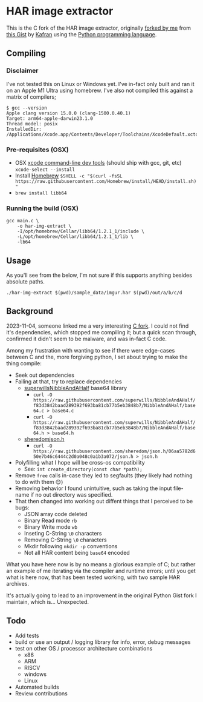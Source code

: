 # HAR image extractor

This is the C fork of the HAR image extractor, originally [forked by me](https://gist.github.com/Lewiscowles1986/645e79295efa84698f4e45cd06d610ea/0d1e0735b70e469143c2b65ee79223bd0326aef6) from [this Gist](https://gist.github.com/Lewiscowles1986/645e79295efa84698f4e45cd06d610ea/0d1e0735b70e469143c2b65ee79223bd0326aef6)
by [Kafran](https://github.com/kafran) using the [Python programming language](https://www.python.org/).

## Compiling

### Disclaimer

I've not tested this on Linux or Windows yet. I've in-fact only built and ran it on an Apple M1 Ultra using homebrew.
I've also not compiled this against a matrix of compilers; 

```
$ gcc --version
Apple clang version 15.0.0 (clang-1500.0.40.1)
Target: arm64-apple-darwin23.1.0
Thread model: posix
InstalledDir: /Applications/Xcode.app/Contents/Developer/Toolchains/XcodeDefault.xctoolchain/usr/bin
```

### Pre-requisites (OSX)

- OSX [xcode command-line dev tools](https://www.freecodecamp.org/news/install-xcode-command-line-tools/) (should ship with gcc, git, etc) `xcode-select --install`
- Install [Homebrew](https://brew.sh/) `$SHELL -c "$(curl -fsSL https://raw.githubusercontent.com/Homebrew/install/HEAD/install.sh)"`
- `brew install libb64`

### Running the build (OSX)

```
gcc main.c \
    -o har-img-extract \
    -I/opt/homebrew/Cellar/libb64/1.2.1_1/include \
    -L/opt/homebrew/Cellar/libb64/1.2.1_1/lib \
    -lb64
```

## Usage

As you'll see from the below, I'm not sure if this supports anything besides absolute paths.

`./har-img-extract $(pwd)/sample_data/imgur.har $(pwd)/out/a/b/c/d`

## Background

2023-11-04, someone linked me a very interesting [C fork](https://gist.github.com/OhMyCatile/c1077fada299797254686f592b00d009). I could not find it's dependencies, which stopped me compiling it; but a quick scan through, confirmed it didn't seem to be malware, and was in-fact C code.

Among my frustration with wanting to see if there were edge-cases between C and the, more forgiving python, I set about trying to make the thing compile:

- Seek out dependencies
- Failing at that, try to replace dependencies
  - [superwills](https://github.com/superwills)[NibbleAndAHalf](https://github.com/superwills/NibbleAndAHalf) base64 library
    - `curl -O https://raw.githubusercontent.com/superwills/NibbleAndAHalf/f83d3842baad289392f693ba81cb77b5eb3848b7/NibbleAndAHalf/base64.c > base64.c`
    - `curl -O https://raw.githubusercontent.com/superwills/NibbleAndAHalf/f83d3842baad289392f693ba81cb77b5eb3848b7/NibbleAndAHalf/base64.h > base64.h`
  - [sheredom](https://github.com/sheredom)[json.h](https://github.com/sheredom/json.h)
    - `curl -O https://raw.githubusercontent.com/sheredom/json.h/06aa5782d650e7b46c6444c2d0a048c0a1b3a072/json.h > json.h`
- Polyfilling what I hope will be cross-os compatibility
  - See: `int create_directory(const char *path);`
- Remove `free` calls in-case they led to segfaults (they likely had nothing to do with them 😊)
- Removing behavior I found unintuitive, such as taking the input file-name if no out directory was specified.
- That then changed into working out diffent things that I perceived to be bugs:
  - JSON array code deleted
  - Binary Read mode `rb`
  - Binary Write mode `wb`
  - Inseting C-String `\0` characters
  - Removing C-String `\0` characters
  - Mkdir following `mkdir -p` conventions
  - Not all HAR content being `base64` encoded

What you have here now is by no means a glorious example of C; but rather an example of me iterating via the compiler and runtime errors; until you get what is here now, that has been tested working, with two sample HAR archives.

It's actually going to lead to an improvement in the original Python Gist fork I maintain, which is... Unexpected.

## Todo

- Add tests
- build or use an output / logging library for info, error, debug messages
- test on other OS / processor architecture combinations
  - x86
  - ARM
  - RISCV
  - windows
  - Linux
- Automated builds 
- Review contributions
